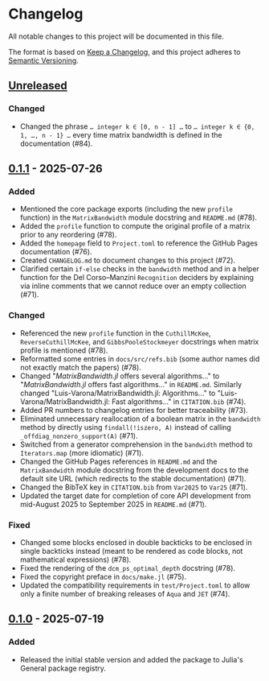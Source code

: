 # Changelog

All notable changes to this project will be documented in this file.

The format is based on [Keep a Changelog](https://keepachangelog.com/en/1.1.0/), and this project adheres to [Semantic Versioning](https://semver.org/spec/v2.0.0.html).

## [Unreleased]

### Changed

- Changed the phrase `… integer k ∈ [0, n - 1] …` to `… integer k ∈ {0, 1, …, n - 1} …` every time matrix bandwidth is defined in the documentation (#84).

## [0.1.1] - 2025-07-26

### Added

- Mentioned the core package exports (including the new `profile` function) in the `MatrixBandwidth` module docstring and `README.md` (#78).
- Added the `profile` function to compute the original profile of a matrix prior to any reordering (#78).
- Added the `homepage` field to `Project.toml` to reference the GitHub Pages documentation (#76).
- Created `CHANGELOG.md` to document changes to this project (#72).
- Clarified certain `if-else` checks in the `bandwidth` method and in a helper function for the Del Corso&ndash;Manzini `Recognition` deciders by explaining via inline comments that we cannot reduce over an empty collection (#71).

### Changed

- Referenced the new `profile` function in the `CuthillMcKee`, `ReverseCuthillMcKee`, and `GibbsPooleStockmeyer` docstrings when matrix profile is mentioned (#78).
- Reformatted some entries in `docs/src/refs.bib` (some author names did not exactly match the papers) (#78).
- Changed "*MatrixBandwidth.jl* offers several algorithms&hellip;" to "*MatrixBandwidth.jl* offers fast algorithms&hellip;" in `README.md`. Similarly changed "Luis-Varona/MatrixBandwidth.jl: Algorithms&hellip;" to "Luis-Varona/MatrixBandwidth.jl: Fast algorithms&hellip;" in `CITATION.bib` (#74).
- Added PR numbers to changelog entries for better traceability (#73).
- Eliminated unnecessary reallocation of a boolean matrix in the `bandwidth` method by directly using `findall(!iszero, A)` instead of calling `_offdiag_nonzero_support(A)` (#71).
- Switched from a generator comprehension in the `bandwidth` method to `Iterators.map` (more idiomatic) (#71).
- Changed the GitHub Pages references in `README.md` and the `MatrixBandwidth` module docstring from the development docs to the default site URL (which redirects to the stable documentation) (#71).
- Changed the BibTeX key in `CITATION.bib` from `Var2025` to `Var25` (#71).
- Updated the target date for completion of core API development from mid-August 2025 to September 2025 in `README.md` (#71).

### Fixed

- Changed some blocks enclosed in double backticks to be enclosed in single backticks instead (meant to be rendered as code blocks, not mathematical expressions) (#78).
- Fixed the rendering of the `dcm_ps_optimal_depth` docstring (#78).
- Fixed the copyright preface in `docs/make.jl` (#75).
- Updated the compatibility requirements in `test/Project.toml` to allow only a finite number of breaking releases of `Aqua` and `JET` (#74).

## [0.1.0] - 2025-07-19

### Added

- Released the initial stable version and added the package to Julia's General package registry.

[unreleased]: https://github.com/Luis-Varona/MatrixBandwidth.jl/compare/v0.1.1...HEAD
[0.1.1]: https://github.com/Luis-Varona/MatrixBandwidth.jl/releases/tag/v0.1.1
[0.1.0]: https://github.com/Luis-Varona/MatrixBandwidth.jl/releases/tag/v0.1.0
